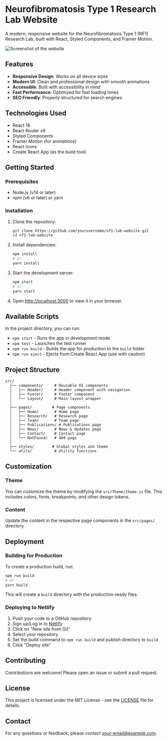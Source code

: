 # Neurofibromatosis Type 1 Research Lab Website

A modern, responsive website for the Neurofibromatosis Type 1 (NF1) Research Lab, built with React, Styled Components, and Framer Motion.

![Screenshot of the website](public/images/website-screenshot.jpg)

## Features

- **Responsive Design**: Works on all device sizes
- **Modern UI**: Clean and professional design with smooth animations
- **Accessible**: Built with accessibility in mind
- **Fast Performance**: Optimized for fast loading times
- **SEO Friendly**: Properly structured for search engines

## Technologies Used

- React 18
- React Router v6
- Styled Components
- Framer Motion (for animations)
- React Icons
- Create React App (as the build tool)

## Getting Started

### Prerequisites

- Node.js (v14 or later)
- npm (v6 or later) or yarn

### Installation

1. Clone the repository:
   ```bash
   git clone https://github.com/yourusername/nf1-lab-website.git
   cd nf1-lab-website
   ```

2. Install dependencies:
   ```bash
   npm install
   # or
   yarn install
   ```

3. Start the development server:
   ```bash
   npm start
   # or
   yarn start
   ```

4. Open [http://localhost:3000](http://localhost:3000) to view it in your browser.

## Available Scripts

In the project directory, you can run:

- `npm start` - Runs the app in development mode
- `npm test` - Launches the test runner
- `npm run build` - Builds the app for production to the `build` folder
- `npm run eject` - Ejects from Create React App (use with caution)

## Project Structure

```
src/
  ├── components/     # Reusable UI components
  │   ├── Header/     # Header component with navigation
  │   ├── Footer/     # Footer component
  │   └── Layout/     # Main layout wrapper
  │
  ├── pages/         # Page components
  │   ├── Home/       # Home page
  │   ├── Research/   # Research page
  │   ├── Team/       # Team page
  │   ├── Publications/ # Publications page
  │   ├── News/       # News & Updates page
  │   ├── Contact/    # Contact page
  │   └── NotFound/   # 404 page
  │
  ├── styles/        # Global styles and theme
  └── utils/          # Utility functions
```

## Customization

### Theme

You can customize the theme by modifying the `src/Theme/theme.js` file. This includes colors, fonts, breakpoints, and other design tokens.

### Content

Update the content in the respective page components in the `src/pages/` directory.

## Deployment

### Building for Production

To create a production build, run:

```bash
npm run build
# or
yarn build
```

This will create a `build` directory with the production-ready files.

### Deploying to Netlify

1. Push your code to a GitHub repository
2. Sign up/Log in to [Netlify](https://www.netlify.com/)
3. Click on "New site from Git"
4. Select your repository
5. Set the build command to `npm run build` and publish directory to `build`
6. Click "Deploy site"

## Contributing

Contributions are welcome! Please open an issue or submit a pull request.

## License

This project is licensed under the MIT License - see the [LICENSE](LICENSE) file for details.

## Contact

For any questions or feedback, please contact [your-email@example.com](mailto:your-email@example.com).
